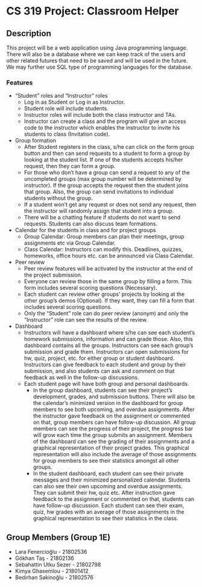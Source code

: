 # CS 319 Project: Classroom Helper
## Description
This project will be a web application using Java programming language. 
There will also be a database where we can keep track of the users and other 
related futures that need to be saved and will be used in the future. 
We may further use SQL type of programming languages for the database.

### Features
- “Student” roles and “Instructor” roles
  - Log in as Student or Log in as Instructor.
  - Student role will include students.
  - Instructor roles will include both the class instructor and TAs. 
  - Instructor can create a class and the program will give an access code to the instructor which enables the instructor to invite his students to class (Invitation code).
- Group formation
  - After Student registers in the class, s/he can click on the form group button and then can send requests to a student to form a group by looking at the student list. If one of the students accepts his/her request, then they can form a group. 
  - For those who don’t have a group can send a request to any of the uncompleted groups (max group number will be determined by instructor). If the group accepts the request then the student joins that group. Also, the group can send invitations to individual students without the group. 
  - If a student won’t get any request or does not send any request, then the instructor will randomly assign that student into a group.
  - There will be a chatting feature if students do not want to send requests. Students can also discuss team formations.
- Calendar for the students in class and for project groups
  - Group Calendar: Group members can plan their meetings, group assignments etc via Group Calendar.
  - Class Calendar: Instructors can modify this. Deadlines, quizzes, homeworks, office hours etc. can be announced via Class Calendar.
- Peer review
  - Peer review features will be activated by the instructor at the end of the project submission. 
  - Everyone can review those in the same group by filling a form. This form includes several scoring questions (Necessary).
  - Each student can review other groups’ projects by looking at the other group’s demos (Optional). If they want, they can fill a form that includes several scoring questions.
  - Only the “Student” role can do peer review (anonym) and only the “Instructor” role can see the results of the review.
- Dashboard
  - Instructors will have a dashboard where s/he can see each student’s homework submissions, information and can grade those. Also, this dashboard contains all the groups. Instructors can see each group’s submission and grade them. Instructors can open submissions for hw, quiz, project, etc. for either group or student dashboard. Instructors can give feedback to each student and group by their submission, and also students can ask and comment on that feedback as well in the follow-up discussions.
  - Each student page will have both group and personal dashboards. 
    - In the group dashboard, students can see their project’s development, grades, and submission buttons. There will also be the calendar’s minimized version in the dashboard for group members to see both upcoming, and overdue assignments. After the instructor gave feedback on the assignment or commented on that, group members can have follow-up discussion. All group members can see the progress of their project, the progress bar will grow each time the group submits an assignment. Members of the dashboard can see the grading of their assignments and a graphical representation of their project grades. This graphical representation will also include the average of those assignments for group members to see their statistics amongst all other groups.
    - In the student dashboard, each student can see their private messages and their minimized personalized calendar. Students can also see their own upcoming and overdue assignments. They can submit their hw, quiz etc. After instruction gave feedback to the assignment or commented on that, students can have follow-up discussion. Each student can see their exam, quiz, hw grades with an average of those assignments in the graphical representation to see their statistics in the class.

## Group Members (Group 1E)
- Lara Fenercioğlu - 21802536
- Gökhan Taş - 21802136
- Sebahattin Utku Sezer - 21802798 
- Kimya Ghasemlou - 21801412 
- Bedirhan Sakinoğlu - 21802576

